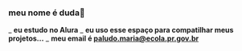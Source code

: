 ### meu nome é duda🍒
_ **eu estudo no Alura**
_ **eu uso esse espaço para compatilhar meus projetos...**
_ **meu email é paludo.maria@ecola.pr.gov.br**
